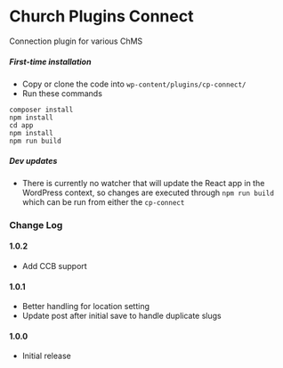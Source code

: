 # Church Plugins Connect
Connection plugin for various ChMS

##### First-time installation  #####

- Copy or clone the code into `wp-content/plugins/cp-connect/`
- Run these commands
```
composer install
npm install
cd app
npm install
npm run build
```

##### Dev updates  #####

- There is currently no watcher that will update the React app in the WordPress context, so changes are executed through `npm run build` which can be run from either the `cp-connect`

### Change Log

#### 1.0.2
* Add CCB support

#### 1.0.1
* Better handling for location setting
* Update post after initial save to handle duplicate slugs

#### 1.0.0
* Initial release

